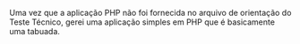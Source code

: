 Uma vez que a aplicação PHP não foi fornecida no arquivo de orientação do Teste Técnico,
gerei uma aplicação simples em PHP que é basicamente uma tabuada.

